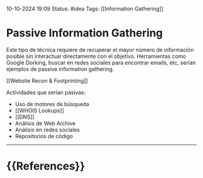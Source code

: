 10-10-2024 19:09
Status: #idea
Tags: [[Information Gathering]]

# Passive Information Gathering

Este tipo de técnica requiere de recuperar el mayor número de información posible sin interactuar directamente con el objetivo. Herramientas como Google Dorking, buscar en redes sociales para encontrar emails, etc, serían ejemplos de passive information gathering.

[[Website Recon & Footprinting]]

Actividades que serían pasivas:
- Uso de motores de búsqueda
- [[WHOIS Lookups]]
- [[DNS]]
- Análisis de Web Archive
- Análisis en redes sociales
- Repositorios de código







---
# {{References}}
